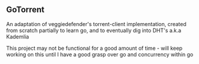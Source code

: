 ## GoTorrent

An adaptation of veggiedefender's torrent-client implementation, created from scratch partially to learn go, and to eventually dig into DHT's a.k.a Kademlia

This project may not be functional for a good amount of time - will keep working on this until I have a good grasp over go and concurrency within go